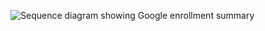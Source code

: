 <div class="common-image-format">

![Sequence diagram showing Google enrollment summary](/img/authenticators/tbd.png)

</div>